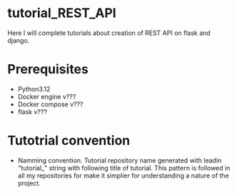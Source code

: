 # tutorial_REST_API

Here I will complete tutorials about creation of REST API on flask and django.

# Prerequisites

- Python3.12
- Docker engine v???
- Docker compose v???
- flask v???

# Tutotrial convention

- Namming convention.
Tutorial repository name generated with leadin "tutorial_" string with following title of tutorial. This pattern is followed in all my repositories for make it simplier for understanding a nature of the project.